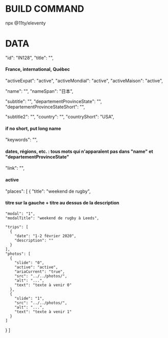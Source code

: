 # BUILD COMMAND
npx @11ty/eleventy


# DATA

"id": "IN128",
"title": "",  
#### France, international, Québec

"activeExpat": "active",
"activeMondial": "active",
"activeMaison": "active",

"name": "",
"nameSpan": "日本",

"subtitle": "",
"departementProvinceState": "",
"departementProvinceStateShort": "",

"subtitle2": "",
"country": "",
"countryShort": "USA",  
#### if no short, put long name

"keywords": "",  
#### dates, régions, etc. : tous mots qui n'apparaîent pas dans "name" et "departementProvinceState"

"link": "", 
#### active
"places": [
  {
    "title": "weekend de rugby",  
#### titre sur la gauche + titre au dessus de la description

    "modal": "1",
    "modalTitle": "weekend de rugby à Leeds",

    "trips": [
      {
        "date": "1-2 février 2020",
        "description": ""
      }
    ],
    "photos": [
      {
        "slide": "0",
        "active": "active",
        "ariaCurrent": "true",
        "src": "../../photos/", 
        "alt": "...",
        "text": "texte à venir 0"
      },
      {
        "slide": "1",
        "src": "../../photos/", 
        "alt": "...",
        "text": "texte à venir 1"
      }
    ]
  }
]